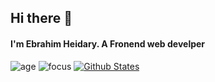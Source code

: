 ## Hi there 👋
#### I'm Ebrahim Heidary. A Fronend web develper


<!-- Here are some ideas to get you started:

- 🔭 I’m currently working on a Music Player
- 🌱 I’m currently learning React
- 👯 I’m looking to collaborate on ...
- 🤔 I’m looking for help with ...
- 💬 Ask me about Javascript, CCS And React
- 📫 How to reach me: ...
- 😄 Pronouns: ... 
-->


![age](https://img.shields.io/badge/age-19-blue)
![focus](https://img.shields.io/badge/focus-frontend-blue)
<a href="https://github.com/Ebrahim780" display="block">
![Github States](https://github-readme-stats.vercel.app/api?username=Ebrahim780&hide=stars&show_icons=true&theme=react)
</a>
<!-- ![Top Langs](https://github-readme-stats.vercel.app/api/top-langs/?username=Ebrahim780&theme=react) -->

